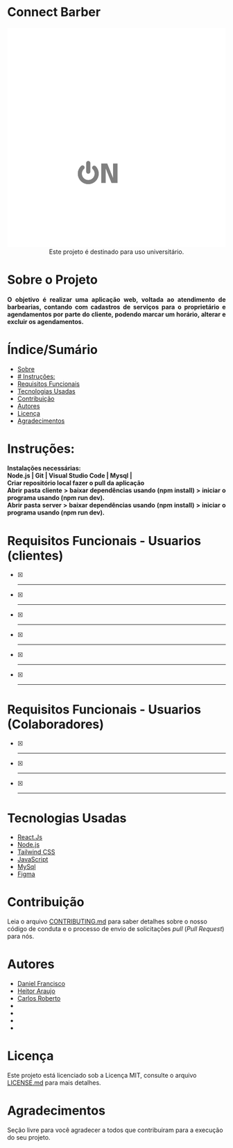 # Connect Barber
<p align="center" > 
<img src="https://github.com/DanielCostaGH/Connect_Barber/blob/master/client/src/assets/images/logo_branca.svg"
</p >
	<br/>
	Este projeto é destinado para uso universitário.
	
# Sobre o Projeto

<h4 align="justify">
	O objetivo é realizar uma aplicação web, voltada ao atendimento de barbearias, contando com cadastros de serviços para o proprietário e agendamentos por parte do cliente, podendo marcar um horário, alterar e excluir os agendamentos.
</h4>


# Índice/Sumário

* [Sobre](#sobre-o-projeto)
* [# Instruções:](#instruções)
* [Requisitos Funcionais](#requisitos-funcionais)
* [Tecnologias Usadas](#tecnologias-usadas)
* [Contribuição](#contribuição)
* [Autores](#autores)
* [Licença](#licença)
* [Agradecimentos](#agradecimentos)


# Instruções: 
<h4 align="justify">
	Instalações necessárias: <br/>
	Node.js | Git | Visual Studio Code | Mysql |  <br/>
	Criar repositório local fazer o pull da aplicação <br/>
	Abrir pasta cliente > baixar dependências usando (npm install) > iniciar o programa usando (npm run dev). <br/>
	Abrir pasta server > baixar dependências usando (npm install) > iniciar o programa usando (npm run dev). <br/>
</h4>


# Requisitos Funcionais - Usuarios (clientes)

- [x] ** **
- [x] ** **
- [x] ** **
- [x] ** **
- [x] ** **
- [x] ** **

# Requisitos Funcionais - Usuarios (Colaboradores)

- [x] ** **
- [x] ** **
- [x] ** **

# Tecnologias Usadas

- [React.Js](https://react.dev/)
- [Node.js](https://nodejs.org/en/)
- [Tailwind CSS](https://tailwindcss.com/)
- [JavaScript](https://www.javascript.com/)
- [MySql](https://www.mysql.com/)
- [Figma](https://www.figma.com)





# Contribuição

Leia o arquivo [CONTRIBUTING.md](CONTRIBUTING.md) para saber detalhes sobre o nosso código de conduta e o processo de envio de solicitações *pull* (*Pull Request*) para nós.

# Autores

- [Daniel Francisco](https://github.com/DanielCostaGH)
- [Heitor Araujo](https://github.com/heitor-araujo)
- [Carlos Roberto](https://github.com/cjribeiro99)
- []()
- []()
- []()
- []()



# Licença

Este projeto está licenciado sob a Licença MIT,  consulte o arquivo [LICENSE.md](LICENSE.md) para mais detalhes.

# Agradecimentos

Seção livre para você agradecer a todos que contribuiram para a execução do seu projeto.
